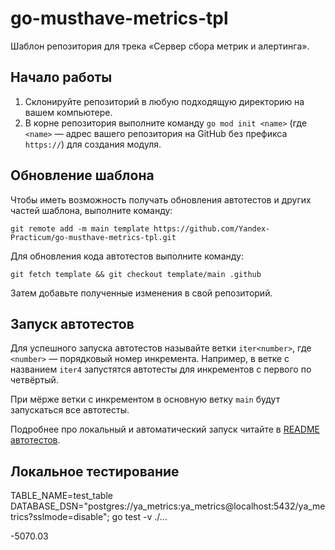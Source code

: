 # go-musthave-metrics-tpl

Шаблон репозитория для трека «Сервер сбора метрик и алертинга».

## Начало работы

1. Склонируйте репозиторий в любую подходящую директорию на вашем компьютере.
2. В корне репозитория выполните команду `go mod init <name>` (где `<name>` — адрес вашего репозитория на GitHub без префикса `https://`) для создания модуля.

## Обновление шаблона

Чтобы иметь возможность получать обновления автотестов и других частей шаблона, выполните команду:

```
git remote add -m main template https://github.com/Yandex-Practicum/go-musthave-metrics-tpl.git
```

Для обновления кода автотестов выполните команду:

```
git fetch template && git checkout template/main .github
```

Затем добавьте полученные изменения в свой репозиторий.

## Запуск автотестов

Для успешного запуска автотестов называйте ветки `iter<number>`, где `<number>` — порядковый номер инкремента. Например, в ветке с названием `iter4` запустятся автотесты для инкрементов с первого по четвёртый.

При мёрже ветки с инкрементом в основную ветку `main` будут запускаться все автотесты.

Подробнее про локальный и автоматический запуск читайте в [README автотестов](https://github.com/Yandex-Practicum/go-autotests).

## Локальное тестирование

TABLE_NAME=test_table DATABASE_DSN="postgres://ya_metrics:ya_metrics@localhost:5432/ya_metrics?sslmode=disable"; go test
-v ./...

-5070.03